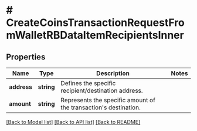 # # CreateCoinsTransactionRequestFromWalletRBDataItemRecipientsInner

## Properties

Name | Type | Description | Notes
------------ | ------------- | ------------- | -------------
**address** | **string** | Defines the specific recipient/destination address. |
**amount** | **string** | Represents the specific amount of the transaction&#39;s destination. |

[[Back to Model list]](../../README.md#models) [[Back to API list]](../../README.md#endpoints) [[Back to README]](../../README.md)
